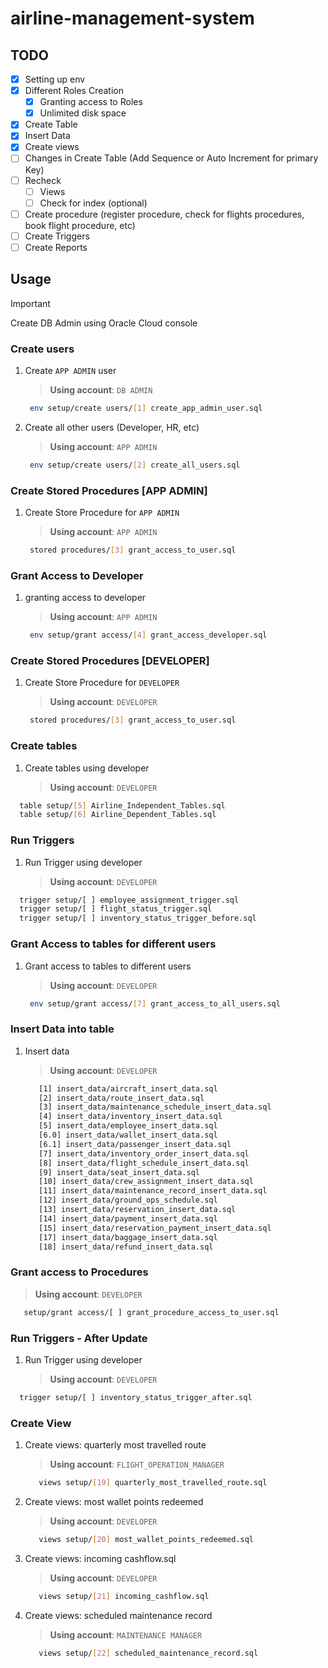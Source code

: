 # airline-management-system

## TODO

- [x] Setting up env
- [x] Different Roles Creation
  - [x] Granting access to Roles
  - [x] Unlimited disk space
- [x] Create Table
- [x] Insert Data
- [x] Create views
- [ ] Changes in Create Table (Add Sequence or Auto Increment for primary Key)
- [ ] Recheck
  - [ ] Views 
  - [ ] Check for index (optional)
- [ ] Create procedure (register procedure, check for flights procedures, book flight procedure, etc)
- [ ] Create Triggers
- [ ] Create Reports

## Usage

> [!IMPORTANT]
> Create DB Admin using Oracle Cloud console

### Create users

1. Create `APP ADMIN` user

   > **Using account**: `DB ADMIN`

   ```sh
    env setup/create users/[1] create_app_admin_user.sql
   ```

2. Create all other users (Developer, HR, etc)
   > **Using account**: `APP ADMIN`

   ```sh
    env setup/create users/[2] create_all_users.sql
   ```

### Create Stored Procedures [APP ADMIN]

1. Create Store Procedure for `APP ADMIN`

   > **Using account**: `APP ADMIN`

   ```sh
    stored procedures/[3] grant_access_to_user.sql
   ```

### Grant Access to Developer

1. granting access to developer

    > **Using account**: `APP ADMIN`

   ```sh
    env setup/grant access/[4] grant_access_developer.sql
   ```

### Create Stored Procedures [DEVELOPER]

1. Create Store Procedure for `DEVELOPER`

   > **Using account**: `DEVELOPER`

   ```sh
    stored procedures/[3] grant_access_to_user.sql
   ```

### Create tables

1. Create tables using developer

   > **Using account**: `DEVELOPER`

  ```sh
    table setup/[5] Airline_Independent_Tables.sql
    table setup/[6] Airline_Dependent_Tables.sql
  ```

### Run Triggers

1. Run Trigger using developer
   > **Using account**: `DEVELOPER`

  ```sh
    trigger setup/[ ] employee_assignment_trigger.sql
    trigger setup/[ ] flight_status_trigger.sql
    trigger setup/[ ] inventory_status_trigger_before.sql
  ```


### Grant Access to tables for different users

1. Grant access to tables to different users

   > **Using account**: `DEVELOPER`

   ```sh
    env setup/grant access/[7] grant_access_to_all_users.sql
   ```

### Insert Data into table

1. Insert data

   > **Using account**: `DEVELOPER`

   ```sh
      [1] insert_data/aircraft_insert_data.sql
      [2] insert_data/route_insert_data.sql
      [3] insert_data/maintenance_schedule_insert_data.sql
      [4] insert_data/inventory_insert_data.sql
      [5] insert_data/employee_insert_data.sql
      [6.0] insert_data/wallet_insert_data.sql
      [6.1] insert_data/passenger_insert_data.sql
      [7] insert_data/inventory_order_insert_data.sql
      [8] insert_data/flight_schedule_insert_data.sql
      [9] insert_data/seat_insert_data.sql
      [10] insert_data/crew_assignment_insert_data.sql
      [11] insert_data/maintenance_record_insert_data.sql
      [12] insert_data/ground_ops_schedule.sql
      [13] insert_data/reservation_insert_data.sql
      [14] insert_data/payment_insert_data.sql
      [15] insert_data/reservation_payment_insert_data.sql
      [17] insert_data/baggage_insert_data.sql
      [18] insert_data/refund_insert_data.sql
   ```

### Grant access to Procedures

   > **Using account**: `DEVELOPER`
   ```sh
      setup/grant access/[ ] grant_procedure_access_to_user.sql
   ```

### Run Triggers - After Update

1. Run Trigger using developer
   > **Using account**: `DEVELOPER`

  ```sh
    trigger setup/[ ] inventory_status_trigger_after.sql
  ```



### Create View

1. Create views: quarterly most travelled route
   > **Using account**: `FLIGHT_OPERATION_MANAGER`
   ```sh
      views setup/[19] quarterly_most_travelled_route.sql
   ```

2. Create views: most wallet points redeemed
   > **Using account**: `DEVELOPER`
   ```sh
      views setup/[20] most_wallet_points_redeemed.sql
   ```

3. Create views: incoming cashflow.sql
   > **Using account**: `DEVELOPER`
   ```sh
      views setup/[21] incoming_cashflow.sql
   ```

4. Create views: scheduled maintenance record
   > **Using account**: `MAINTENANCE MANAGER`
   ```sh
      views setup/[22] scheduled_maintenance_record.sql
   ```

